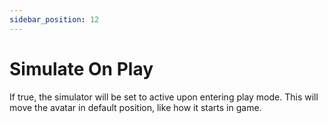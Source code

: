 ```yaml
---
sidebar_position: 12
---
```


# Simulate On Play
  
If true, the simulator will be set to active upon entering play mode. This will move the avatar in default position, like how it starts in game.